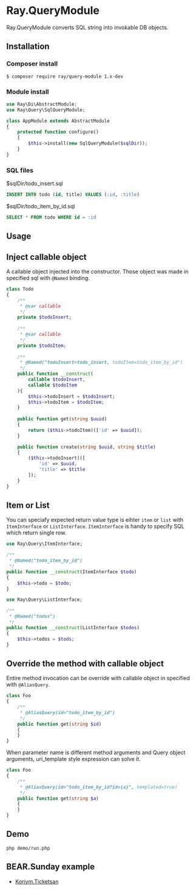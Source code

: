 # Ray.QueryModule

Ray.QueryModule converts SQL string into invokable DB objects.

## Installation

### Composer install

    $ composer require ray/query-module 1.x-dev
 
### Module install

```php
use Ray\Di\AbstractModule;
use Ray\Query\SqlQueryModule;

class AppModule extends AbstractModule
{
    protected function configure()
    {
        $this->install(new SqlQueryModule($sqlDir));
    }
}
```

### SQL files

$sqlDir/todo_insert.sql

```sql
INSERT INTO todo (id, title) VALUES (:id, :title)
```

$sqlDir/todo_item_by_id.sql 

```sql
SELECT * FROM todo WHERE id = :id
```

## Usage

## Inject callable object

A callable object injected into the constructor. Those object was made in specified sql with `@Named` binding.

```php
class Todo
{
    /**
     * @var callable
     */
    private $todoInsert;
    
    /**
     * @var callable
     */
    private $todoItem;
    
    /**
     * @Named("todoInsert=todo_insert, todoItem=todo_item_by_id")
     */
    public function __construct(
        callable $todoInsert,
        callable $todoItem
    ){
        $this->todoInsert = $todoInsert;
        $this->todoItem = $todoItem;
    }
    
    public function get(string $uuid)
    {
        return ($this->todoItem)(['id' => $uuid]);
    }

    public function create(string $uuid, string $title)
    {
        ($this->todoInsert)([
            'id' => $uuid,
            'title' => $title
        ]);
    }
}
```
## Item or List

You can speciafy expected return value type is eihter `item` or `list` with `ItemInterface` or `ListInterface`. 
`ItemInterface` is handy to specify SQL which return single row.

```php
use Ray\Query\ItemInterface;

/**
 * @Named("todo_item_by_id")
 */
public function __construct(ItemInterface $todo)
{
    $this->todo = $todo;
}
```

```php
use Ray\Query\ListInterface;

/**
 * @Named("todos")
 */
public function __construct(ListInterface $todos)
{
    $this->todos = $tods;
}
```

## Override the method with callable object

Entire method invocation can be override with callable object in specified with `@AliasQuery`.

```php
class Foo
{
    /**
     * @AliasQuery(id="todo_item_by_id")
     */
    public function get(string $id)
    {
    }
}
```

When parameter name is different method arguments and Query object arguments, uri_template style expression can solve it.

```php
class Foo
{
    /**
     * @AliasQuery(id="todo_item_by_id?id={a}", templated=true)
     */
    public function get(string $a)
    {
    }
}
```

## Demo

```
php demo/run.php
```

## BEAR.Sunday example

 * [Koriym.Ticketsan](https://github.com/koriym/Koriym.TicketSan/blob/master/src/Resource/App/Ticket.php)

